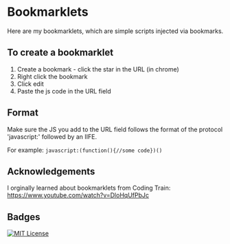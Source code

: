 # Bookmarklets

Here are my bookmarklets, which are simple scripts injected via bookmarks.

## To create a bookmarklet

1. Create a bookmark - click the star in the URL (in chrome)
2. Right click the bookmark
3. Click edit
4. Paste the js code in the URL field

## Format

Make sure the JS you add to the URL field follows the format of the protocol 'javascript:' followed by an IIFE.

For example:
`javascript:(function(){//some code})()`

## Acknowledgements

I orginally learned about bookmarklets from Coding Train:
https://www.youtube.com/watch?v=DloHqUfPbJc

## Badges

[![MIT License](https://img.shields.io/badge/License-MIT-green.svg)](https://choosealicense.com/licenses/mit/)
